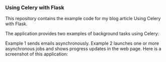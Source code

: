 
### Using Celery with Flask
This repository contains the example code for my blog article Using Celery with Flask.

The application provides two examples of background tasks using Celery:

Example 1 sends emails asynchronously.
Example 2 launches one or more asynchronous jobs and shows progress updates in the web page.
Here is a screenshot of this application:
